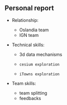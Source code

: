 ## Personal report

* Relationship:
  *   Oslandia team
  *   IGN team  
  
* Technical skills: 
  *   3d data mechanisms
    *     cesium exploration
    *     iTowns exploration  
    
* Team skills:
  *   team splitting
  *   feedbacks
